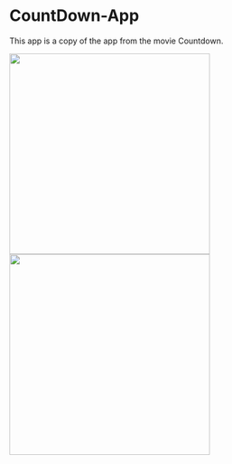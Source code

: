 # CountDown-App
This app is a copy of the app from the movie Countdown.

<img src="https://user-images.githubusercontent.com/74152011/149378904-b6aa0650-ee82-4113-bbed-61c7ec713688.png" width=355>    <img src="https://user-images.githubusercontent.com/74152011/149378891-9c3b9a8c-d181-4a3a-998f-e75b21953272.png" width=355>
 
 
